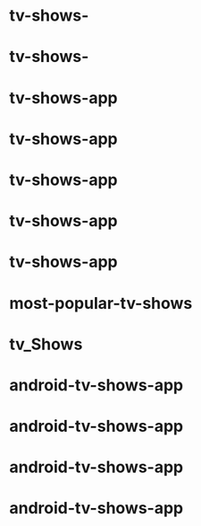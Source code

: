 # tv-shows-
# tv-shows-
# tv-shows-app
# tv-shows-app
# tv-shows-app
# tv-shows-app
# tv-shows-app
# most-popular-tv-shows
# tv_Shows
# android-tv-shows-app
# android-tv-shows-app
# android-tv-shows-app
# android-tv-shows-app
